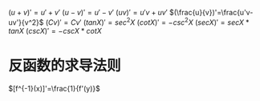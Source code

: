 $(u+v)'=u'+v'$
$(u-v)'=u'-v'$
$(uv)'=u'v+uv'$
$(\frac{u}{v})'=\frac{u'v-uv'}{v^2}$
$(Cv)'=Cv'$
$(tanX)'=sec^2X$
$(cotX)'=-csc^2X$
$(secX)'=secX*tanX$
$(cscX)'=-cscX*cotX$

# 反函数的求导法则

$[f^{-1}(x)]'=\frac{1}{f'(y)}$









